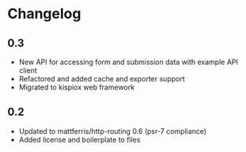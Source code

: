 Changelog
=========

0.3
---

* New API for accessing form and submission data with example API client
* Refactored and added cache and exporter support
* Migrated to kispiox web framework

0.2
---

* Updated to mattferris/http-routing 0.6 (psr-7 compliance)
* Added license and boilerplate to files
